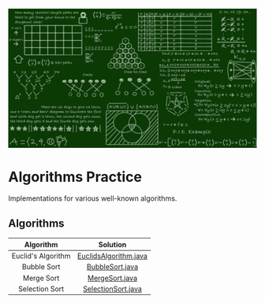 ![Alt text](algorithm.png)

# Algorithms Practice

Implementations for various well-known algorithms.

## Algorithms

| Algorithm | Solution |
|:---------:|:--------:|
|Euclid's Algorithm|[EuclidsAlgorithm.java](src/com/popcristianvlad/algorithms/practice/EuclidsAlgorithm.java)|
|Bubble Sort|[BubbleSort.java](src/com/popcristianvlad/algorithms/practice/BubbleSort.java)|
|Merge Sort|[MergeSort.java](src/com/popcristianvlad/algorithms/practice/MergeSort.java)|
|Selection Sort|[SelectionSort.java](src/com/popcristianvlad/algorithms/practice/SelectionSort.java)|
